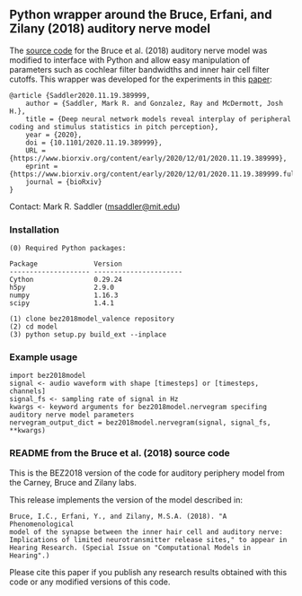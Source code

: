 ## Python wrapper around the Bruce, Erfani, and Zilany (2018) auditory nerve model

The [source code](https://www.ece.mcmaster.ca/~ibruce/zbcANmodel/zbcANmodel.htm) for the Bruce et al. (2018) auditory nerve model was modified to interface with Python and allow easy manipulation of parameters such as cochlear filter bandwidths and inner hair cell filter cutoffs. This wrapper was developed for the experiments in this [paper](https://www.biorxiv.org/content/10.1101/2020.11.19.389999v3):
```
@article {Saddler2020.11.19.389999,
    author = {Saddler, Mark R. and Gonzalez, Ray and McDermott, Josh H.},
    title = {Deep neural network models reveal interplay of peripheral coding and stimulus statistics in pitch perception},
    year = {2020},
    doi = {10.1101/2020.11.19.389999},
    URL = {https://www.biorxiv.org/content/early/2020/12/01/2020.11.19.389999},
    eprint = {https://www.biorxiv.org/content/early/2020/12/01/2020.11.19.389999.full.pdf},
    journal = {bioRxiv}
}
```
Contact: Mark R. Saddler (msaddler@mit.edu)


### Installation

```
(0) Required Python packages:

Package              Version
-------------------- ----------------------
Cython               0.29.24
h5py                 2.9.0
numpy                1.16.3
scipy                1.4.1

(1) clone bez2018model_valence repository
(2) cd model
(3) python setup.py build_ext --inplace
```


### Example usage

```
import bez2018model
signal <- audio waveform with shape [timesteps] or [timesteps, channels]
signal_fs <- sampling rate of signal in Hz
kwargs <- keyword arguments for bez2018model.nervegram specifing auditory nerve model parameters
nervegram_output_dict = bez2018model.nervegram(signal, signal_fs, **kwargs)
```


### README from the Bruce et al. (2018) source code

This is the BEZ2018 version of the code for auditory periphery model from
the Carney, Bruce and Zilany labs.

This release implements the version of the model described in:

    Bruce, I.C., Erfani, Y., and Zilany, M.S.A. (2018). "A Phenomenological
    model of the synapse between the inner hair cell and auditory nerve: 
    Implications of limited neurotransmitter release sites," to appear in
    Hearing Research. (Special Issue on "Computational Models in Hearing".)

Please cite this paper if you publish any research results obtained with
this code or any modified versions of this code.
